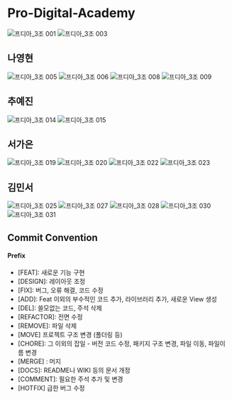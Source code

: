 # Pro-Digital-Academy
![‎프디아_3조 ‎001](https://github.com/minseo205/Pro-Digital-Academy/assets/83651335/1c9b9282-d943-4cc3-9e0a-794ebe0fb7a7)
![‎프디아_3조 ‎003](https://github.com/minseo205/Pro-Digital-Academy/assets/83651335/d75d4780-9acb-418b-8ef6-9015fd1915af)
## 나영현
![‎프디아_3조 ‎005](https://github.com/minseo205/Pro-Digital-Academy/assets/83651335/856be326-b4fd-413e-8d84-1a818c53d1b2)
![‎프디아_3조 ‎006](https://github.com/minseo205/Pro-Digital-Academy/assets/83651335/29fcf3ed-39c8-4d27-b240-94b59b6e383a)
![‎프디아_3조 ‎008](https://github.com/minseo205/Pro-Digital-Academy/assets/83651335/999d5b39-c92a-49f7-b4e0-08e173aef191)
![‎프디아_3조 ‎009](https://github.com/minseo205/Pro-Digital-Academy/assets/83651335/6b54e70c-3d41-4505-9fbb-724b049ccc1f)
## 추예진
![‎프디아_3조 ‎014](https://github.com/minseo205/Pro-Digital-Academy/assets/83651335/c8c5b082-fe33-47bd-b8b4-cdc251d39bd7)
![‎프디아_3조 ‎015](https://github.com/minseo205/Pro-Digital-Academy/assets/83651335/3c0b9692-71a6-4762-bb2d-c36e03aba6cd)
## 서가은
![‎프디아_3조 ‎019](https://github.com/minseo205/Pro-Digital-Academy/assets/83651335/55dd1ff5-0bd9-4094-9b43-56a7391a12ad)
![‎프디아_3조 ‎020](https://github.com/minseo205/Pro-Digital-Academy/assets/83651335/aeb6195f-a3cd-4928-bd37-ca4aaae86e51)
![‎프디아_3조 ‎022](https://github.com/minseo205/Pro-Digital-Academy/assets/83651335/f60bf5f7-024e-45ab-991c-d96298026d80)
![‎프디아_3조 ‎023](https://github.com/minseo205/Pro-Digital-Academy/assets/83651335/4d42cf32-c843-48cd-9633-b2af229904ad)
## 김민서
![‎프디아_3조 ‎025](https://github.com/minseo205/Pro-Digital-Academy/assets/83651335/aeb3e6e0-6eea-4b59-9554-6fd880b13002)
![‎프디아_3조 ‎027](https://github.com/minseo205/Pro-Digital-Academy/assets/83651335/8be9639e-ed0c-4856-ab5c-103c46dd2f62)
![‎프디아_3조 ‎028](https://github.com/minseo205/Pro-Digital-Academy/assets/83651335/22a66ce9-02bd-43fd-abec-92c2b085ccb2)
![‎프디아_3조 ‎030](https://github.com/minseo205/Pro-Digital-Academy/assets/83651335/ddfdd462-c411-4fcd-a147-5c6fea78e4c3)
![‎프디아_3조 ‎031](https://github.com/minseo205/Pro-Digital-Academy/assets/83651335/46f9d06f-046d-4900-8cf6-3f6e3dd10f5e)

## Commit Convention

#### Prefix
* [FEAT]: 새로운 기능 구현
* [DESIGN]: 레이아웃 조정
* [FIX]: 버그, 오류 해결, 코드 수정
* [ADD]: Feat 이외의 부수적인 코드 추가, 라이브러리 추가, 새로운 View 생성
* [DEL]: 쓸모없는 코드, 주석 삭제
* [REFACTOR]: 전면 수정
* [REMOVE]: 파일 삭제
* [MOVE] 프로젝트 구조 변경 (폴더링 등)
* [CHORE]: 그 이외의 잡일 - 버전 코드 수정, 패키지 구조 변경, 파일 이동, 파일이름 변경
* [MERGE] : 머지
* [DOCS]: README나 WIKI 등의 문서 개정
* [COMMENT]: 필요한 주석 추가 및 변경
* [HOTFIX] 급한 버그 수정
